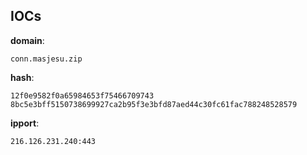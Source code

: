 
## IOCs

__domain__:

```text
conn.masjesu.zip
```
__hash__:

```text
12f0e9582f0a65984653f75466709743
8bc5e3bff5150738699927ca2b95f3e3bfd87aed44c30fc61fac788248528579
```
__ipport__:

```text
216.126.231.240:443
```